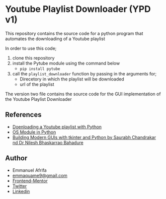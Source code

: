 # Youtube Playlist Downloader (YPD v1)

This repository contains the source code for a python program that automates the downloading of a Youtube playlist

In order to use this code;
1. clone this repository
1. install the Pytube module using the command below
    - ```pip install pytube```
1. call the ```playlist_downloader``` function by passing in the arguments for;
    - Direcetory in which the playlist will be downloaded
    - url of the playlist

The version two file contains the source code for the GUI implementation of the Youtube Playlist Downloader


## References
- [Doenloading a Youtube playlist with Python](https://x.com/clcoding/status/1801801848304640129)
- [OS Module in Python](https://www.geeksforgeeks.org/os-module-python-examples/)
- [Building Modern GUIs with tkinter and Python by Saurabh Chandrakar nd Dr Nilesh Bhaskarrao Bahadure](https://www.bing.com/ck/a?!&&p=d61167f3e6f2360cJmltdHM9MTcxODQ5NjAwMCZpZ3VpZD0zODg3OGRmNC0zZTU3LTZiNTUtM2U1MC05ZTA3M2ZlYzZhNjAmaW5zaWQ9NTE4Mw&ptn=3&ver=2&hsh=3&fclid=38878df4-3e57-6b55-3e50-9e073fec6a60&psq=building+modern+guis+with+tkinter+and+python+saurabh+chandrakar&u=a1aHR0cHM6Ly9hcmNoaXZlLm9yZy9kZXRhaWxzL2J1aWxkaW5nLW1vZGVybi1ndWlzLXdpdGgtdGtpbnRlci1hbmQtcHl0aG9uLTIwMjM&ntb=1)


## Author
- Emmanuel Afrifa
- [emmaquame9@gmail.com](mailto:emmaquame9@gmail.com)
- [Frontend-Mentor](https://www.frontendmentor.io/profile/Emmanuel-Afrifa)
- [Twitter](https://twitter.com/Emma33712365)
- [Linkedin](https://www.linkedin.com/in/emmanuel-afrifa-840674214/)